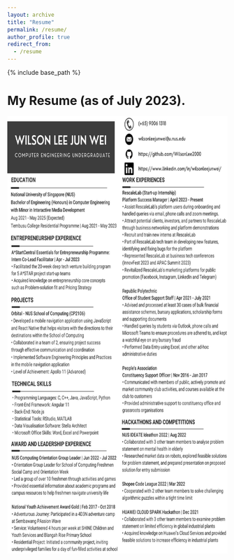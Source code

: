 ```yaml
---
layout: archive
title: "Resume"
permalink: /resume/
author_profile: true
redirect_from:
  - /resume
---
```


{% include base_path %}

# My Resume (as of July 2023).

<img src="/images/Resume.jpg" height="1000px" width="1000px">
